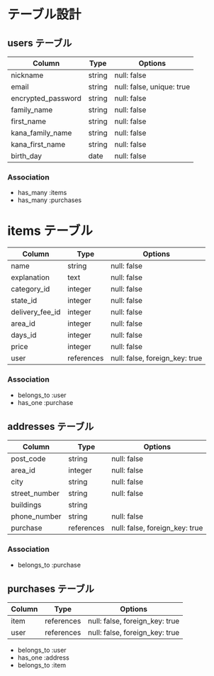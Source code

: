 # テーブル設計

## users テーブル

| Column             | Type    | Options                   |
| ------------------ | ------- | ------------------------- |
| nickname           | string  | null: false               |
| email              | string  | null: false, unique: true |
| encrypted_password | string  | null: false               |
| family_name        | string  | null: false               |
| first_name         | string  | null: false               |
| kana_family_name   | string  | null: false               |
| kana_first_name    | string  | null: false               |
| birth_day          | date    | null: false               |

### Association
- has_many :items
- has_many :purchases

# items テーブル

| Column          | Type       | Options                         |
| --------------- | ---------- | ------------------------------- |
| name            | string     | null: false                     |
| explanation     | text       | null: false                     |
| category_id     | integer    | null: false                     | 
| state_id        | integer    | null: false                     |
| delivery_fee_id | integer    | null: false                     |
| area_id         | integer    | null: false                     |
| days_id         | integer    | null: false                     |
| price           | integer    | null: false                     |
| user            | references | null: false, foreign_key: true  |

### Association

- belongs_to :user
- has_one :purchase

## addresses テーブル

| Column        | Type       | Options                        |
| ------------- | ---------- | ------------------------------ |
| post_code     | string     | null: false                    |
| area_id       | integer    | null: false                    |
| city          | string     | null: false                    |
| street_number | string     | null: false                    |
| buildings     | string     |                                |
| phone_number  | string     | null: false                    |
| purchase      | references | null: false, foreign_key: true |

### Association

- belongs_to :purchase

## purchases テーブル

| Column        | Type       | Options                        |
| ------------- | ---------- | ------------------------------ |
| item          | references | null: false, foreign_key: true |
| user          | references | null: false, foreign_key: true |

- belongs_to :user
- has_one :address
- belongs_to :item